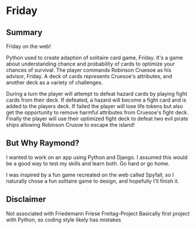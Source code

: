 # Friday

## Summary
Friday on the web!

Python used to create adaption of solitaire card game, Friday.
It's a game about understanding chance and probability of cards to optimize your chances of survival.
The player commands Robinson Cruesoe as his advisor, Friday.
A deck of cards represents Cruesoe's attributes, and another deck as a variety of challenges.

During a turn the player will attempt to defeat hazard cards by playing fight cards from their deck.
If defeated, a hazard will become a fight card and is added to the players deck.
If failed the player will lose life tokens but also get the opportunity to remove harmful attributes from Cruesoe's fight deck.
Finally the player will use their optimized fight deck to defeat two evil pirate ships allowing Robinson Crusoe to escape the island!

## But Why Raymond?

I wanted to work on an app using Python and Django. I assumed this would be a good way to test my skills and learn both. Go hard or go home.

I was inspired by a fun game recreated on the web called Spyfall, so I naturally chose a fun solitaire game to design, and hopefully I'll finish it.

## Disclaimer
Not associated with Friedemann Friese Freitag-Project
Basically first project with Python, so coding style likely has mistakes


